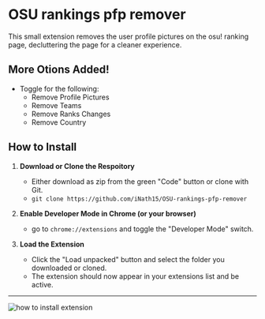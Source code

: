 # OSU rankings pfp remover

This small extension removes the user profile pictures on the osu! ranking page, decluttering the page for a cleaner experience.

## More Otions Added!
- Toggle for the following:
    - Remove Profile Pictures
    - Remove Teams
    - Remove Ranks Changes
    - Remove Country

## How to Install
1. **Download or Clone the Respoitory**
    - Either download as zip from the green "Code" button or clone with Git.
    - `git clone https://github.com/iNath15/OSU-rankings-pfp-remover`

2. **Enable Developer Mode in Chrome (or your browser)**
    - go to `chrome://extensions` and toggle the "Developer Mode" switch.

3. **Load the Extension**
    - Click the "Load unpacked" button and select the folder you downloaded or cloned.
    - The extension should now appear in your extensions list and be active.
---
![how to install extension](https://github.com/user-attachments/assets/07128c1b-9828-4610-beed-75b7a541e8f5)
